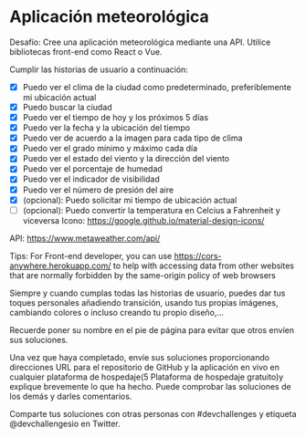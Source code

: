# Aplicación meteorológica

Desafío: Cree una aplicación meteorológica mediante una API. Utilice bibliotecas front-end como React o Vue. 

Cumplir las historias de usuario a continuación:

- [x] Puedo ver el clima de la ciudad como predeterminado, preferiblemente mi ubicación actual
- [x] Puedo buscar la ciudad
- [x] Puedo ver el tiempo de hoy y los próximos 5 días
- [x] Puedo ver la fecha y la ubicación del tiempo
- [x] Puedo ver de acuerdo a la imagen para cada tipo de clima
- [x] Puedo ver el grado mínimo y máximo cada día
- [x] Puedo ver el estado del viento y la dirección del viento
- [x] Puedo ver el porcentaje de humedad
- [x] Puedo ver el indicador de visibilidad
- [x] Puedo ver el número de presión del aire
- [x]  (opcional): Puedo solicitar mi tiempo de ubicación actual
- [ ]  (opcional): Puedo convertir la temperatura en Celcius a Fahrenheit y viceversa
Icono: https://google.github.io/material-design-icons/

API: https://www.metaweather.com/api/

Tips: For Front-end developer, you can use https://cors-anywhere.herokuapp.com/ to help with accessing data from other websites that are normally forbidden by the same-origin policy of web browsers

Siempre y cuando cumplas todas las historias de usuario, puedes dar tus toques personales añadiendo transición, usando tus propias imágenes, cambiando colores o incluso creando tu propio diseño,...

Recuerde poner su nombre en el pie de página para evitar que otros envíen sus soluciones.

Una vez que haya completado, envíe sus soluciones proporcionando direcciones URL para el repositorio de GitHub y la aplicación en vivo en cualquier plataforma de hospedaje(5 Plataforma de hospedaje gratuito)y explique brevemente lo que ha hecho. Puede comprobar las soluciones de los demás y darles comentarios.

Comparte tus soluciones con otras personas con #devchallenges y etiqueta @devchallengesio en Twitter.